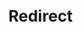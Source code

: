 ﻿---
layout: src/layouts/Redirect.astro
title: Redirect
redirect: https://yamldoc.liuyan.wang/docs/octopus-rest-api/cli/octopus-config
pubDate:  2023-01-01
navSearch: false
navSitemap: false
navMenu: false
---
